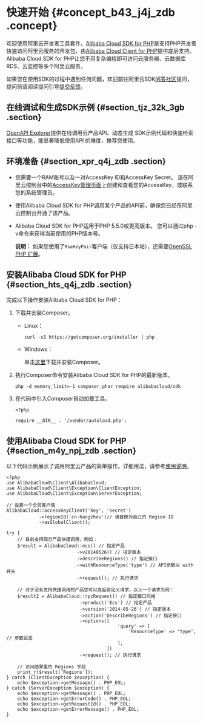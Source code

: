 # 快速开始 {#concept_b43_j4j_zdb .concept}

欢迎使用阿里云开发者工具套件。[Alibaba Cloud SDK for PHP](https://github.com/aliyun/openapi-sdk-php)是支持PHP开发者快速访问阿里云服务的开发包，由[Alibaba Cloud Client for PHP](https://github.com/aliyun/openapi-sdk-php-client)提供底层支持。Alibaba Cloud SDK for PHP让您不用复杂编程即可访问云服务器、云数据库RDS、云监控等多个阿里云服务。

如果您在使用SDK的过程中遇到任何问题，欢迎前往阿里云SDK[问答社区](https://yq.aliyun.com/tags/type_ask-tagid_23350)提问，提问前请阅读提问引导[提交反馈](../../../../../cn.zh-CN/提交反馈/提交反馈.md#)。

## 在线调试和生成SDK示例 {#section_tjz_32k_3gb .section}

[OpenAPI Explorer](https://api.aliyun.com)提供在线调用云产品API、动态生成 SDK示例代码和快速检索接口等功能，能显著降低使用API 的难度，推荐您使用。

## 环境准备 {#section_xpr_q4j_zdb .section}

-   您需要一个RAM账号以及一对AccessKey ID和AccessKey Secret。 请在阿里云控制台中的[AccessKey管理页面](https://usercenter.console.aliyun.com/?spm=5176.doc52740.2.3.QKZk8w#/manage/ak)上创建和查看您的AccessKey，或联系您的系统管理员。
-   使用Alibaba Cloud SDK for PHP调用某个产品的API前，确保您已经在阿里云控制台开通了该产品。
-   Alibaba Cloud SDK for PHP适用于PHP 5.5.0或更高版本。 您可以通过php -v命令来获得当前使用的PHP版本号。

    **说明：** 如果您使用了`RsaKeyPair`客户端（仅支持日本站），还需要[OpenSSL PHP 扩展](http://php.net/manual/en/book.openssl.php)。


## 安装Alibaba Cloud SDK for PHP {#section_hts_q4j_zdb .section}

完成以下操作安装Alibaba Cloud SDK for PHP：

1.  下载并安装Composer。
    -   Linux：

        ```language-php
        curl -sS https://getcomposer.org/installer | php
        ```

    -   Windows：

        单击[这里](https://getcomposer.org/Composer-Setup.exe)下载并安装Composer。

2.  执行Composer命令安装Alibaba Cloud SDK for PHP的最新版本。

    ```language-php
    php -d memory_limit=-1 composer.phar require alibabacloud/sdk
    ```

3.  在代码中引入Composer自动加载工具。

    ```language-php
    <?php
    
    require __DIR__ . '/vendor/autoload.php';
    ```


## 使用Alibaba Cloud SDK for PHP {#section_m4y_npj_zdb .section}

以下代码示例展示了调用阿里云产品的简单操作。详细用法，请参考[使用说明](https://github.com/aliyun/openapi-sdk-php/blob/master/README-CN.md)。

```language-php
<?php
use AlibabaCloud\Client\AlibabaCloud;
use AlibabaCloud\Client\Exception\ClientException;
use AlibabaCloud\Client\Exception\ServerException;

// 设置一个全局客户端
AlibabaCloud::accessKeyClient('key', 'secret')
            ->regionId('cn-hangzhou')// 请替换为自己的 Region ID
            ->asGlobalClient();

try {
    // 目前支持部分产品快捷调用，例如：
    $result = AlibabaCloud::ecs() // 指定产品
                          ->v20140526() // 指定版本
                          ->describeRegions() // 指定接口
                          ->withResourceType('type') // API参数以 with 开头
                          ->request(); // 执行请求

    // 对于没有支持快捷调用的产品您可以发起自定义请求，以上一个请求为例：
    $result2 = AlibabaCloud::rpcRequest() // 指定接口风格
                           ->product('Ecs') // 指定产品
                           ->version('2014-05-26') // 指定版本
                           ->action('DescribeRegions') // 指定接口
                           ->options([
                                         'query' => [
                                             'ResourceType' => 'type', // 参数设定
                                         ],
                                     ])
                           ->request(); // 执行请求

    // 访问结果里的 Regions 字段
    print_r($result['Regions']);
} catch (ClientException $exception) {
    echo $exception->getMessage() . PHP_EOL;
} catch (ServerException $exception) {
    echo $exception->getMessage() . PHP_EOL;
    echo $exception->getErrorCode() . PHP_EOL;
    echo $exception->getRequestId() . PHP_EOL;
    echo $exception->getErrorMessage() . PHP_EOL;
}
```

